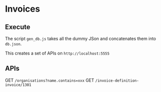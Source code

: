 # Invoices

## Execute

The script `gen_db.js` takes all the dummy JSon and concatenates them into `db.json`.

This creates a set of APIs on `http://localhost:5555`


## APIs

GET `/organisations?name.contains=xxx`
GET `/invoice-definition-invoice/1301`
